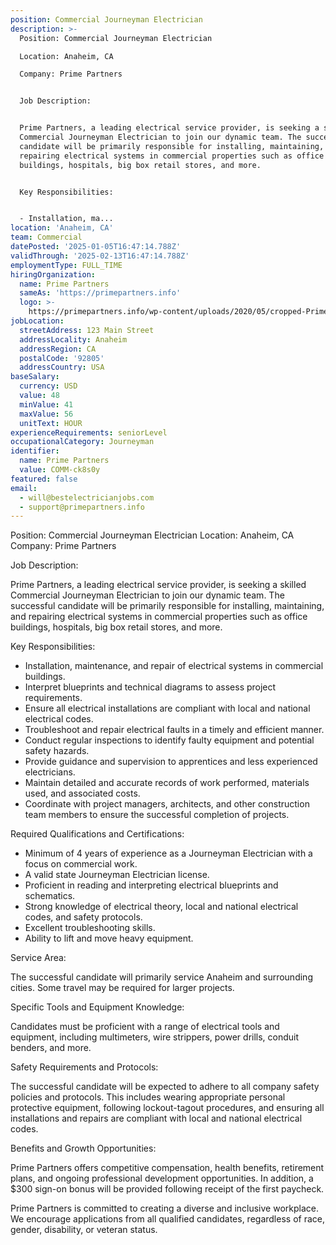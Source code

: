 ```yaml
---
position: Commercial Journeyman Electrician
description: >-
  Position: Commercial Journeyman Electrician

  Location: Anaheim, CA

  Company: Prime Partners


  Job Description:


  Prime Partners, a leading electrical service provider, is seeking a skilled
  Commercial Journeyman Electrician to join our dynamic team. The successful
  candidate will be primarily responsible for installing, maintaining, and
  repairing electrical systems in commercial properties such as office
  buildings, hospitals, big box retail stores, and more. 


  Key Responsibilities:


  - Installation, ma...
location: 'Anaheim, CA'
team: Commercial
datePosted: '2025-01-05T16:47:14.788Z'
validThrough: '2025-02-13T16:47:14.788Z'
employmentType: FULL_TIME
hiringOrganization:
  name: Prime Partners
  sameAs: 'https://primepartners.info'
  logo: >-
    https://primepartners.info/wp-content/uploads/2020/05/cropped-Prime-Partners-Logo-NO-BG-1-1.png
jobLocation:
  streetAddress: 123 Main Street
  addressLocality: Anaheim
  addressRegion: CA
  postalCode: '92805'
  addressCountry: USA
baseSalary:
  currency: USD
  value: 48
  minValue: 41
  maxValue: 56
  unitText: HOUR
experienceRequirements: seniorLevel
occupationalCategory: Journeyman
identifier:
  name: Prime Partners
  value: COMM-ck8s0y
featured: false
email:
  - will@bestelectricianjobs.com
  - support@primepartners.info
---
```




Position: Commercial Journeyman Electrician
Location: Anaheim, CA
Company: Prime Partners

Job Description:

Prime Partners, a leading electrical service provider, is seeking a skilled Commercial Journeyman Electrician to join our dynamic team. The successful candidate will be primarily responsible for installing, maintaining, and repairing electrical systems in commercial properties such as office buildings, hospitals, big box retail stores, and more. 

Key Responsibilities:

- Installation, maintenance, and repair of electrical systems in commercial buildings.
- Interpret blueprints and technical diagrams to assess project requirements.
- Ensure all electrical installations are compliant with local and national electrical codes.
- Troubleshoot and repair electrical faults in a timely and efficient manner.
- Conduct regular inspections to identify faulty equipment and potential safety hazards.
- Provide guidance and supervision to apprentices and less experienced electricians.
- Maintain detailed and accurate records of work performed, materials used, and associated costs.
- Coordinate with project managers, architects, and other construction team members to ensure the successful completion of projects.

Required Qualifications and Certifications:

- Minimum of 4 years of experience as a Journeyman Electrician with a focus on commercial work.
- A valid state Journeyman Electrician license.
- Proficient in reading and interpreting electrical blueprints and schematics.
- Strong knowledge of electrical theory, local and national electrical codes, and safety protocols.
- Excellent troubleshooting skills.
- Ability to lift and move heavy equipment.

Service Area:

The successful candidate will primarily service Anaheim and surrounding cities. Some travel may be required for larger projects.

Specific Tools and Equipment Knowledge:

Candidates must be proficient with a range of electrical tools and equipment, including multimeters, wire strippers, power drills, conduit benders, and more.

Safety Requirements and Protocols:

The successful candidate will be expected to adhere to all company safety policies and protocols. This includes wearing appropriate personal protective equipment, following lockout-tagout procedures, and ensuring all installations and repairs are compliant with local and national electrical codes.

Benefits and Growth Opportunities:

Prime Partners offers competitive compensation, health benefits, retirement plans, and ongoing professional development opportunities. In addition, a $300 sign-on bonus will be provided following receipt of the first paycheck.

Prime Partners is committed to creating a diverse and inclusive workplace. We encourage applications from all qualified candidates, regardless of race, gender, disability, or veteran status.
